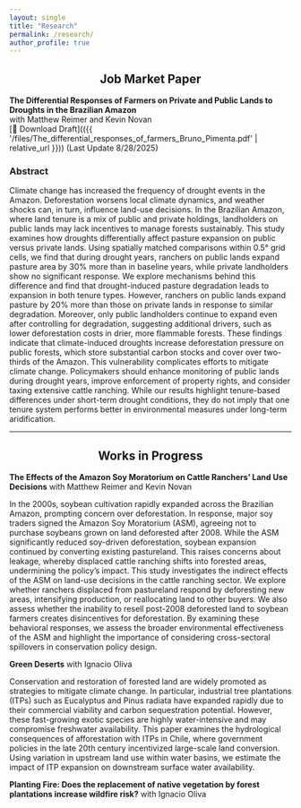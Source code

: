 ```yaml
---
layout: single
title: "Research"
permalink: /research/
author_profile: true
---
```


<div style="text-align: center;">
  <h2>Job Market Paper</h2>
</div>

**The Differential Responses of Farmers on Private and Public Lands to Droughts in the Brazilian Amazon**  
with Matthew Reimer and Kevin Novan  
[📄 Download Draft](({{ '/files/The_differential_responses_of_farmers_Bruno_Pimenta.pdf' | relative_url }})) (Last Update 8/28/2025)
### Abstract

Climate change has increased the frequency of drought events in the Amazon. Deforestation worsens local climate dynamics, and weather shocks can, in turn, influence land-use decisions. In the Brazilian Amazon, where land tenure is a mix of public and private holdings, landholders on public lands may lack incentives to manage forests sustainably. This study examines how droughts differentially affect pasture expansion on public versus private lands. Using spatially matched comparisons within 0.5° grid cells, we find that during drought years, ranchers on public lands expand pasture area by 30% more than in baseline years, while private landholders show no significant response. We explore mechanisms behind this difference and find that drought-induced pasture degradation leads to expansion in both tenure types. However, ranchers on public lands expand pasture by 20% more than those on private lands in response to similar degradation. Moreover, only public landholders continue to expand even after controlling for degradation, suggesting additional drivers, such as lower deforestation costs in drier, more flammable forests. These findings indicate that climate-induced droughts increase deforestation pressure on public forests, which store substantial carbon stocks and cover over two-thirds of the Amazon. This vulnerability complicates efforts to mitigate climate change. Policymakers should enhance monitoring of public lands during drought years, improve enforcement of property rights, and consider taxing extensive cattle ranching. While our results highlight tenure-based differences under short-term drought conditions, they do not imply that one tenure system performs better in environmental measures under long-term aridification.

---

<div style="text-align: center;">
  <h2>Works in Progress</h2>
</div>

**The Effects of the Amazon Soy Moratorium on Cattle Ranchers’ Land Use Decisions** with Matthew Reimer and Kevin Novan

In the 2000s, soybean cultivation rapidly expanded across the Brazilian Amazon, prompting concern over deforestation. In response, major soy traders signed the Amazon Soy Moratorium (ASM), agreeing not to purchase soybeans grown on land deforested after 2008. While the ASM significantly reduced soy-driven deforestation, soybean expansion continued by converting existing pastureland. This raises concerns about leakage, whereby displaced cattle ranching shifts into forested areas, undermining the policy’s impact. This study investigates the indirect effects of the ASM on land-use decisions in the cattle ranching sector. We explore whether ranchers displaced from pastureland respond by deforesting new areas, intensifying production, or reallocating land to other buyers. We also assess whether the inability to resell post-2008 deforested land to soybean farmers creates disincentives for deforestation. By examining these behavioral responses, we assess the broader environmental effectiveness of the ASM and highlight the importance of considering cross-sectoral spillovers in conservation policy design.


**Green Deserts** with Ignacio Oliva

Conservation and restoration of forested land are widely promoted as strategies to mitigate climate change. In particular, industrial tree plantations (ITPs) such as Eucalyptus and Pinus radiata have expanded rapidly due to their commercial viability and carbon sequestration potential. However, these fast-growing exotic species are highly water-intensive and may compromise freshwater availability. This paper examines the hydrological consequences of afforestation with ITPs in Chile, where government policies in the late 20th century incentivized large-scale land conversion. Using variation in upstream land use within water basins, we estimate the impact of ITP expansion on downstream surface water availability.

**Planting Fire: Does the replacement of native vegetation by forest plantations increase wildfire risk?** with Ignacio Oliva

